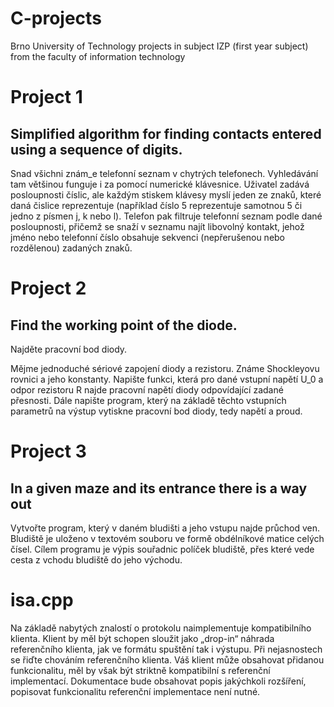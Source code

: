 # C-projects
Brno University of Technology projects in subject IZP (first year subject)  from the faculty of information technology
# Project 1
Simplified algorithm for finding contacts entered using a sequence of digits.
-----------
Snad všichni znám_e telefonní seznam v chytrých telefonech. Vyhledávání tam většinou funguje i za pomocí numerické klávesnice. Uživatel zadává posloupnosti číslic, ale každým stiskem klávesy myslí jeden ze znaků, které daná čislice reprezentuje (například číslo 5 reprezentuje samotnou 5 či jedno z písmen j, k nebo l). Telefon pak filtruje telefonní seznam podle dané posloupnosti, přičemž se snaží v seznamu najít libovolný kontakt, jehož jméno nebo telefonní číslo obsahuje sekvenci (nepřerušenou nebo rozdělenou) zadaných znaků.

# Project 2
Find the working point of the diode.
-----------
Najděte pracovní bod diody.

Mějme jednoduché sériové zapojení diody a rezistoru. Známe Shockleyovu rovnici a jeho konstanty. Napište funkci, která pro dané vstupní napětí U_0 a odpor rezistoru R najde pracovní napětí diody odpovídající zadané přesnosti. Dále napište program, který na základě těchto vstupních parametrů na výstup vytiskne pracovní bod diody, tedy napětí a proud.

# Project 3
In a given maze and its entrance there is a way out
-----------
Vytvořte program, který v daném bludišti a jeho vstupu najde průchod ven. Bludiště je uloženo v textovém souboru ve formě obdélníkové matice celých čísel. Cílem programu je výpis souřadnic políček bludiště, přes které vede cesta z vchodu bludiště do jeho východu.

# isa.cpp

Na základě nabytých znalostí o protokolu naimplementuje kompatibilního klienta. Klient by měl být schopen sloužit jako „drop-in“ náhrada referenčního klienta, jak ve formátu spuštění tak i výstupu. Při nejasnostech se řiďte chováním referenčního klienta. Váš klient může obsahovat přidanou funkcionalitu, měl by však být striktně kompatibilní s referenční implementací. Dokumentace bude obsahovat popis jakýchkoli rozšíření, popisovat funkcionalitu referenční implementace není nutné.
